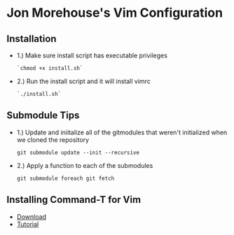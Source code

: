 Jon Morehouse's Vim Configuration
=

Installation
-

-	1.) Make sure install script has executable privileges

		`chmod +x install.sh`
-	2.) Run the install script and it will install vimrc
	
		`./install.sh`
	

Submodule Tips
-

-	1.) Update and iniitalize all of the gitmodules that weren't initialized when we cloned the repository

	`git submodule update --init --recursive`

-	2.) Apply a function to each of the submodules

	`git submodule foreach git fetch`


Installing Command-T for Vim
-

-	[Download](https://wincent.com/products/command-t)
-	[Tutorial](http://sjk.ankeborg.nu/2012/12/29/how-to-install-command-t-for-vim-on-mac-os-x.html)
